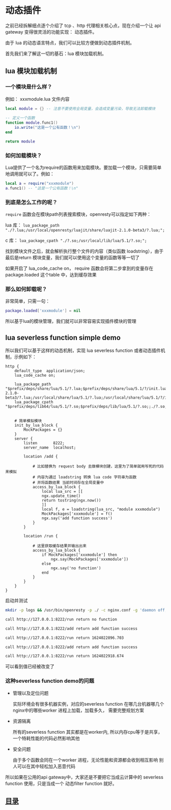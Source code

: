 # 动态插件

之前已经拆解细点逐个介绍了 tcp 、http 代理相关核心点，现在介绍一个让 api gateway 变得很灵活的功能实现： 动态插件。

由于 lua 的动态语言特点，我们可以比较方便做到动态插件机制。

首先我们来了解这一切的基石：lua 模块加载机制。

## lua 模块加载机制

### 一个模块是什么样？
例如： xxxmodule.lua 文件内容

``` lua
local module = {} -- 注意不要使用全局变量，会造成变量污染，导致无法卸载模块
 
-- 定义一个函数
function module.func1()
    io.write("这是一个公有函数！\n")
end

return module
```

### 如何加载模块？
Lua提供了一个名为require的函数用来加载模块。要加载一个模块，只需要简单地调用就可以了。例如：
``` lua
local a = require("xxxmodule")
a.func1() -- "这是一个公有函数！\n"
```
### 到底是怎么工作的呢？

`require` 函数会在模块path列表搜索模块，openresty可以指定如下两种：

lua 库： `lua_package_path "./?.lua;/usr/local/openresty/luajit/share/luajit-2.1.0-beta3/?.lua;";`

c 库： `lua_package_cpath "./?.so;/usr/local/lib/lua/5.1/?.so;";`

找到模块文件之后，就会解析执行整个文件的内容（类似函数 loadstring），由于最后是return 模块变量，我们就可以使用这个变量的函数等等一切了

如果开启了 lua_code_cache on， require 函数会将第二步拿到的变量存在 package.loaded 这个table 中，达到缓存效果

### 那么如何卸载呢？
非常简单，只需一句：
``` lua
package.loaded['xxxmodule'] = nil
```

所以基于lua的模块管理，我们就可以非常容易实现插件模块的管理

## lua severless function simple demo

所以我们可以基于这样的动态机制，实现 lua severless function 或者动态插件机制，示例如下：

``` nginx
http {
    default_type  application/json;
    lua_code_cache on;

    lua_package_path  "$prefix/deps/share/lua/5.1/?.lua;$prefix/deps/share/lua/5.1/?/init.lua;$prefix/src/?.lua;$prefix/src/?/init.lua;;./?.lua;/usr/local/openresty/luajit/share/luajit-2.1.0-beta3/?.lua;/usr/local/share/lua/5.1/?.lua;/usr/local/share/lua/5.1/?/init.lua;/usr/local/openresty/luajit/share/lua/5.1/?.lua;/usr/local/openresty/luajit/share/lua/5.1/?/init.lua;";
    lua_package_cpath "$prefix/deps/lib64/lua/5.1/?.so;$prefix/deps/lib/lua/5.1/?.so;;./?.so;/usr/local/lib/lua/5.1/?.so;/usr/local/openresty/luajit/lib/lua/5.1/?.so;/usr/local/lib/lua/5.1/loadall.so;";


    # 简单模拟模块
    init_by_lua_block {
        MockPackages = {} 
    }
    server {
        listen       8222;
        server_name  localhost;

        location /add {
            
            # 比如替换为 request body 去做模块创建，这里为了简单就用写死的代码来模拟
            # 内容为通过 loadstring 转换 lua code 字符串为函数
            # 并将函数结果 当前时间存在全局变量中
            access_by_lua_block {
                local lua_src = [[
                ngx.update_time()
                return tostring(ngx.now())
                ]]
                local f, e = loadstring(lua_src, "module xxxmodule")
                MockPackages['xxxmodule'] = f()
                ngx.say('add function success')
            }
        }
        
        location /run {

            # 这里获取缓存结果并输出出来
            access_by_lua_block {
                if MockPackages['xxxmodule'] then
                    ngx.say(MockPackages['xxxmodule'])
                else 
                    ngx.say('no function')
                end
            }
        }
    }
}
```

启动并测试 
``` sh
mkdir -p logs && /usr/bin/openresty -p ./ -c nginx.conf -g 'daemon off;'

call http://127.0.0.1:8222/run return no function

call http://127.0.0.1:8222/add return add function success

call http://127.0.0.1:8222/run return 1624022896.703

call http://127.0.0.1:8222/add return add function success

call http://127.0.0.1:8222/run return 1624022918.674
```
可以看到值已经被改变了

### 这种severless function demo的问题
* 管理以及定位问题

    实际环境会有很多机器实例，对应的severless function 在哪几台机器哪几个nginx中的哪些worker 进程上加载，加载多久， 需要完整规划方案

* 资源隔离

    所有的severless function 其实都是在worker内, 所以内存cpu等于是共享，一个特耗性能的代码必然影响其他

* 安全问题

    由于多个函数会同在一个worker 进程，无论性能和资源都会收到相互影响
    别人可以在其中轻松加入恶意代码

所以如果在公用的api gateway中，大家还是不要把它当成云计算中的 severless function 使用，只是当成一个 动态filter function 就好。

## [目录](https://fs7744.github.io/nature/)